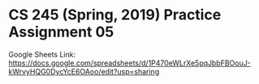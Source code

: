 # CS 245 (Spring, 2019) Practice Assignment 05

Google Sheets Link: https://docs.google.com/spreadsheets/d/1P470eWLrXe5pqJbbFBOouJ-kWrvyHQG0DycYcE6OAoo/edit?usp=sharing
